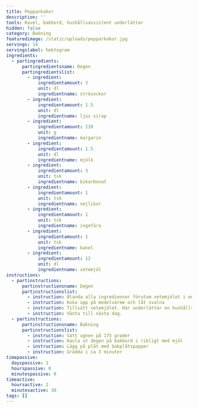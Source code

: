 ```yaml
---
title: Pepparkakor
description: ''
tools: Kavel, bakbord, hushållsassistent underlättar
hidden: false
category: Bakning
featuredimage: /static/uploads/pepparkakor.jpg
servings: 14
servingslabel: hektogram
ingredients:
  - partingredients:
      partingredientsname: Degen
      partingredientslist:
        - ingredient:
            ingredientamount: 3
            unit: dl
            ingredientname: strösocker
        - ingredient:
            ingredientamount: 1.5
            unit: dl
            ingredientname: ljus sirap
        - ingredient:
            ingredientamount: 210
            unit: g
            ingredientname: margarin
        - ingredient:
            ingredientamount: 1.5
            unit: dl
            ingredientname: mjölk
        - ingredient:
            ingredientamount: 3
            unit: tsk
            ingredientname: bikarbonat
        - ingredient:
            ingredientamount: 1
            unit: tsk
            ingredientname: nejlikor
        - ingredient:
            ingredientamount: 1
            unit: tsk
            ingredientname: ingefära
        - ingredient:
            ingredientamount: 1
            unit: tsk
            ingredientname: kanel
        - ingredient:
            ingredientamount: 12
            unit: dl
            ingredientname: vetemjöl
instructions:
  - partinstructions:
      partinstructionsname: Degen
      partinstructionslist:
        - instruction: Blanda alla ingredienser förutom vetemjölet i en kastrull
        - instruction: Koka upp på medelvärme och låt svalna
        - instruction: Tillsätt vetemjölet. Här underlättar en hushållsassistent.
        - instruction: Vänta till nästa dag.
  - partinstructions:
      partinstructionsname: Bakning
      partinstructionslist:
        - instruction: Sätt ugnen på 175 grader
        - instruction: Kavla ut degen på bakbord i rikligt med mjöl
        - instruction: Lägg på plåt med bakplåtspapper
        - instruction: Grädda i ca 3 minuter
timepassive:
  dayspassive: 1
  hourspassive: 0
  minutespassive: 0
timeactive:
  hoursactive: 2
  minutesactive: 30
tags: []
---
```

